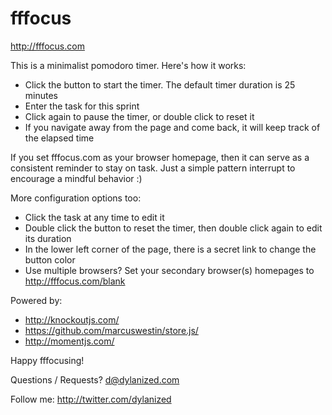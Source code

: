 fffocus
===

http://fffocus.com

This is a minimalist pomodoro timer. Here's how it works:

- Click the button to start the timer. The default timer duration is 25 minutes
- Enter the task for this sprint
- Click again to pause the timer, or double click to reset it
- If you navigate away from the page and come back, it will keep track of the elapsed time

If you set fffocus.com as your browser homepage, then it can serve as a consistent reminder to stay on task. Just a simple pattern interrupt to encourage a mindful behavior :)

More configuration options too:

- Click the task at any time to edit it
- Double click the button to reset the timer, then double click again to edit its duration
- In the lower left corner of the page, there is a secret link to change the button color
- Use multiple browsers? Set your secondary browser(s) homepages to http://fffocus.com/blank

Powered by:

- http://knockoutjs.com/
- https://github.com/marcuswestin/store.js/
- http://momentjs.com/

Happy fffocusing!

Questions / Requests? d@dylanized.com

Follow me: http://twitter.com/dylanized 